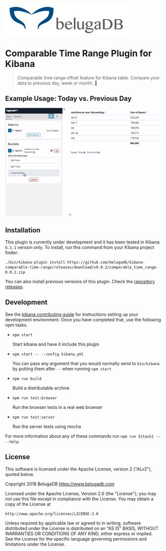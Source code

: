 [![belugadb-logo](docs/img/belugadb.png)](https://www.belugadb.com)

# Comparable Time Range Plugin for Kibana
> Comparable time range offset feature for Kibana table. Compare your data to previous day, week or month. :calendar:

## Example Usage: Today vs. Previous Day
![example-usage.gif](docs/img/example-usage.gif)

## Installation
This plugin is currently under development and it has been tested in Kibana `6.1.1` version only.
To install, run this command from your Kibana project folder:
```
./bin/kibana-plugin install https://github.com/belugadb/kibana-comparable-time-range/releases/download/v0.0.2/comparable_time_range-0.0.2.zip
```

You can also install previous versions of this plugin. Check the [repository releases](https://github.com/belugadb/kibana-comparable-time-range/releases).

## Development

See the [kibana contributing guide](https://github.com/elastic/kibana/blob/master/CONTRIBUTING.md) for instructions setting up your development environment. Once you have completed that, use the following npm tasks.

  - `npm start`

    Start kibana and have it include this plugin

  - `npm start -- --config kibana.yml`

    You can pass any argument that you would normally send to `bin/kibana` by putting them after `--` when running `npm start`

  - `npm run build`

    Build a distributable archive

  - `npm run test:browser`

    Run the browser tests in a real web browser

  - `npm run test:server`

    Run the server tests using mocha

For more information about any of these commands run `npm run ${task} -- --help`.

## License

This software is licensed under the Apache License, version 2 ("ALv2"), quoted below.

Copyright 2018 BelugaDB <https://www.belugadb.com>

Licensed under the Apache License, Version 2.0 (the "License"); you may not
use this file except in compliance with the License. You may obtain a copy of
the License at

    http://www.apache.org/licenses/LICENSE-2.0

Unless required by applicable law or agreed to in writing, software
distributed under the License is distributed on an "AS IS" BASIS, WITHOUT
WARRANTIES OR CONDITIONS OF ANY KIND, either express or implied. See the
License for the specific language governing permissions and limitations under
the License.
